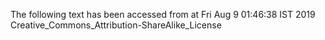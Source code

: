 The following text has been accessed from at Fri Aug 9 01:46:38 IST 2019
Creative_Commons_Attribution-ShareAlike_License
